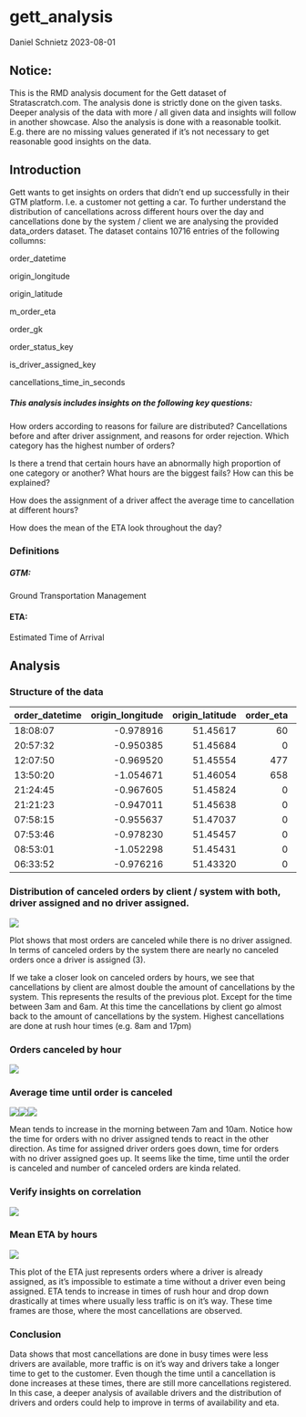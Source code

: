 gett_analysis
================
Daniel Schnietz
2023-08-01

## Notice:

This is the RMD analysis document for the Gett dataset of
Stratascratch.com. The analysis done is strictly done on the given
tasks. Deeper analysis of the data with more / all given data and
insights will follow in another showcase. Also the analysis is done with
a reasonable toolkit. E.g. there are no missing values generated if it’s
not necessary to get reasonable good insights on the data.

## Introduction

Gett wants to get insights on orders that didn’t end up successfully in
their GTM platform. I.e. a customer not getting a car. To further
understand the distribution of cancellations across different hours over
the day and cancellations done by the system / client we are analysing
the provided data_orders dataset. The dataset contains 10716 entries of
the following collumns:

order_datetime

origin_longitude

origin_latitude

m_order_eta

order_gk

order_status_key

is_driver_assigned_key

cancellations_time_in_seconds

##### This analysis includes insights on the following key questions:

How orders according to reasons for failure are distributed?
Cancellations before and after driver assignment, and reasons for order
rejection. Which category has the highest number of orders?

Is there a trend that certain hours have an abnormally high proportion
of one category or another? What hours are the biggest fails? How can
this be explained?

How does the assignment of a driver affect the average time to
cancellation at different hours?

How does the mean of the ETA look throughout the day?

### Definitions

##### GTM:

Ground Transportation Management

#### ETA:

Estimated Time of Arrival

## Analysis

### Structure of the data

| order_datetime | origin_longitude | origin_latitude | order_eta |     order_id | order_canceled_by | driver_assigned | cancellations_time_in_seconds | eta_missingness | cancellations_time_missingness |
|:---------------|-----------------:|----------------:|----------:|-------------:|:------------------|:----------------|------------------------------:|:----------------|:-------------------------------|
| 18:08:07       |        -0.978916 |        51.45617 |        60 | 3.000583e+12 | client            | TRUE            |                           198 | FALSE           | FALSE                          |
| 20:57:32       |        -0.950385 |        51.45684 |         0 | 3.000583e+12 | client            | FALSE           |                           128 | TRUE            | FALSE                          |
| 12:07:50       |        -0.969520 |        51.45554 |       477 | 3.000583e+12 | client            | TRUE            |                            46 | FALSE           | FALSE                          |
| 13:50:20       |        -1.054671 |        51.46054 |       658 | 3.000583e+12 | client            | TRUE            |                            62 | FALSE           | FALSE                          |
| 21:24:45       |        -0.967605 |        51.45824 |         0 | 3.000583e+12 | system            | FALSE           |                             0 | TRUE            | TRUE                           |
| 21:21:23       |        -0.947011 |        51.45638 |         0 | 3.000583e+12 | system            | FALSE           |                             0 | TRUE            | TRUE                           |
| 07:58:15       |        -0.955637 |        51.47037 |         0 | 3.000583e+12 | system            | FALSE           |                             0 | TRUE            | TRUE                           |
| 07:53:46       |        -0.978230 |        51.45457 |         0 | 3.000583e+12 | system            | FALSE           |                             0 | TRUE            | TRUE                           |
| 08:53:01       |        -1.052298 |        51.45431 |         0 | 3.000583e+12 | system            | FALSE           |                             0 | TRUE            | TRUE                           |
| 06:33:52       |        -0.976216 |        51.43320 |         0 | 3.000583e+12 | client            | FALSE           |                            78 | TRUE            | FALSE                          |

### Distribution of canceled orders by client / system with both, driver assigned and no driver assigned.

![](gett_analysis_files/figure-gfm/cancel_reason_before_assignment%20-1.png)<!-- -->

Plot shows that most orders are canceled while there is no driver
assigned. In terms of canceled orders by the system there are nearly no
canceled orders once a driver is assigned (3).

If we take a closer look on canceled orders by hours, we see that
cancellations by client are almost double the amount of cancellations by
the system. This represents the results of the previous plot. Except for
the time between 3am and 6am. At this time the cancellations by client
go almost back to the amount of cancellations by the system. Highest
cancellations are done at rush hour times (e.g. 8am and 17pm)

### Orders canceled by hour

![](gett_analysis_files/figure-gfm/pressure-1.png)<!-- -->

### Average time until order is canceled

![](gett_analysis_files/figure-gfm/unnamed-chunk-3-1.png)<!-- -->![](gett_analysis_files/figure-gfm/unnamed-chunk-3-2.png)<!-- -->![](gett_analysis_files/figure-gfm/unnamed-chunk-3-3.png)<!-- -->

Mean tends to increase in the morning between 7am and 10am. Notice how
the time for orders with no driver assigned tends to react in the other
direction. As time for assigned driver orders goes down, time for orders
with no driver assigned goes up. It seems like the time, time until the
order is canceled and number of canceled orders are kinda related.

### Verify insights on correlation

![](gett_analysis_files/figure-gfm/unnamed-chunk-4-1.png)<!-- -->

### Mean ETA by hours

![](gett_analysis_files/figure-gfm/unnamed-chunk-5-1.png)<!-- -->

This plot of the ETA just represents orders where a driver is already
assigned, as it’s impossible to estimate a time without a driver even
being assigned. ETA tends to increase in times of rush hour and drop
down drastically at times where usually less traffic is on it’s way.
These time frames are those, where the most cancellations are observed.

### Conclusion

Data shows that most cancellations are done in busy times were less
drivers are available, more traffic is on it’s way and drivers take a
longer time to get to the customer. Even though the time until a
cancellation is done increases at these times, there are still more
cancellations registered. In this case, a deeper analysis of available
drivers and the distribution of drivers and orders could help to improve
in terms of availability and eta.
